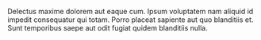 Delectus maxime dolorem aut eaque cum. Ipsum voluptatem nam aliquid id impedit consequatur qui totam. Porro placeat sapiente aut quo blanditiis et. Sunt temporibus saepe aut odit fugiat quidem blanditiis nulla.